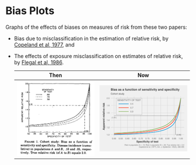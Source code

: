 # Bias Plots

Graphs of the effects of biases on measures of risk from these two papers:

- Bias due to misclassification in the estimation of relative risk,
  by [Copeland et al, 1977](https://doi.org/10.1093/oxfordjournals.aje.a112408),
  and
- The effects of exposure misclassification on estimates of relative risk,
  by [Flegal et al, 1986](https://doi.org/10.1093/oxfordjournals.aje.a114294).

    Then | Now
    :---:|:---:
    ![](./src/graphics/jpg/copeland_77_1_orig.jpg) | ![](./src/graphics/jpg/copeland_77_1.jpg)
